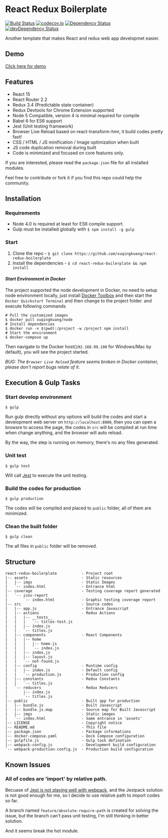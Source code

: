 # React Redux Boilerplate

[![Build Status](https://travis-ci.org/xuqingkuang/react-redux-boilerplate.svg?branch=master)](https://travis-ci.org/xuqingkuang/react-redux-boilerplate)
[![codecov.io](https://codecov.io/github/xuqingkuang/react-redux-boilerplate/coverage.svg?branch=master)](https://codecov.io/github/xuqingkuang/react-redux-boilerplate?branch=master)
[![Dependency Status](https://david-dm.org/xuqingkuang/react-redux-boilerplate.svg)](https://david-dm.org/xuqingkuang/react-redux-boilerplate)
[![devDependency Status](https://david-dm.org/xuqingkuang/react-redux-boilerplate/dev-status.svg)](https://david-dm.org/xuqingkuang/react-redux-boilerplate#info=devDependencies)

Another template that makes React and redux web app developmet easier.

## Demo

[Click here for demo](http://xuqingkuang.github.io/react-redux-boilerplate)

## Features

* React 15
* React Router 2.2
* Redux 3.4 (Predictable state container)
* Redux Devtools for Chrome Extension supported
* Node 5 Compatible, version 4 is minimal required for compile
* Babel 6 for ES6 support
* Jest (Unit testing framework)
* Browser Live Reload based on react-transform-hmr, it build codes pretty fast!
* CSS / HTML / JS minification / Image optimization when built
* JS code duplication removal during built
* Code is minimized and focused on core features only.

If you are interested, please read the `package.json` file for all installed modules.

Feel free to contribute or fork it if you find this repo could help the community.

## Installation

### Requirements

* Node 4.0 is required at least for ES6 compile support.
* Gulp must be installed globally with `$ npm install -g gulp`

### Start

1. Clone the repo - `$ git clone https://github.com/xuqingkuang/react-redux-boilerplate`
2. Install the dependencies - `$ cd react-redux-boilerplate && npm install`

#### *Start Environment in Docker*

The project supported the node development in Docker, no need to setup node
environment locally, just install [Docker Toolbox](https://www.docker.com/products/docker-toolbox)
and then start the `Docker Quickstart Terminal` and then change to the project
folder. and execute following commands

    # Pull the customized images
    $ docker pull xuqingkuang/node
    # Install dependencies
    $ docker run -v $(pwd):/project -w /project npm install
    # Start the environment
    $ docker-compose up

Then navigate to the Docker host(`192.168.99.100` for Windows/Mac by default),
you will see the project started.

*BUG: The `Browser Live Reload` feature seems broken in Docker container, please
don't report bugs relate of it.*

## Execution & Gulp Tasks

### Start develop environment

    $ gulp

Run gulp directly without any options will build the codes and start a
development web server on `http://localhost:8000`, then you can open a browsre to
access the page, the codes in `src` will be compiled at run time when change
anything, and the browser will auto reload.

By the way, the step is running on memory, there's no any files generated.

### Unit test

    $ gulp test

Will call [Jest](http://facebook.github.io/jest) to execute the unit testing.

### Build the codes for production

    $ gulp production

The codes will be compiled and placed to `public` folder, all of them are
minimized.

###  Clean the built folder

    $ gulp clean

The all files in `public` folder will be removed.

## Structure

    react-redux-boilerplate           - Project root
    |-- assets                        - Static resources
    |   |-- imgs                      - Static Images
    |   `-- index.html                - Entrance html
    |-- coverage                      - Testing coverage report generated
    |   `-- icov-report
    |       `-- index.html            - Graphic testing coverage report
    |-- src                           - Source codes
    |   |-- app.js                    - Entrance Javascript
    |   |-- actions                   - Redux Actions
    |   |   |-- __tests__
    |   |   |   `-- titles-test.js
    |   |   |-- index.js
    |   |   `-- titles.js
    |   |-- components                - React Components
    |   |   |-- home
    |   |   |   |-- home.js
    |   |   |   `-- index.js
    |   |   |-- index.js
    |   |   |-- layout.js
    |   |   `-- not-found.js
    |   |-- config                    - Runtime config
    |   |   |-- index.js              - Default config
    |   |   `-- production.js         - Production config
    |   |-- constants                 - Redux Constants
    |   |   `-- titles.js
    |   `-- reducers                  - Redux Reducers
    |       |-- index.js
    |       `-- titles.js
    |-- public                        - Built app for production
    |   |-- bundle.js                 - Built Javascript
    |   |-- bundle.js.map             - Source map for Built Javascript
    |   |-- imgs                      - Static images
    |   `-- index.html                - Same entrance in 'assets'
    |-- LICENSE                       - Copyright notice
    |-- README.md                     - This file
    |-- package.json                  - Package informations
    |-- docker-compose.yaml           - Dock Compose configuration
    |-- gulpfile.js                   - Gulp task defination
    |-- webpack-config.js             - Development build configuration
    `-- webpack-production-config.js  - Production build configuration

## Known Issues

### All of codes are 'import' by relative path.

Becuase of [Jest is not playing well with webpack](http://stackoverflow.com/questions/31547587/testing-webpack-built-react-components-with-jest),
and the Jestpack solution is not good enough for me, so I decide to use
relative path to import codes so far.

A branch named `feature/absolute-require-path` is created for solving the issue,
but the branch can't pass unit testing, I'm still thinking in better solution.

And it seems break the hot module.
